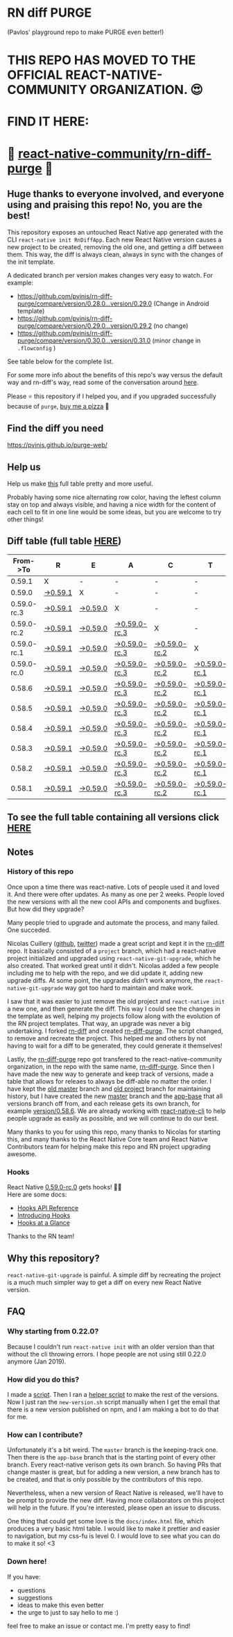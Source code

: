 # RN diff PURGE
(Pavlos' playground repo to make PURGE even better!)

# THIS REPO HAS MOVED TO THE OFFICIAL REACT-NATIVE-COMMUNITY ORGANIZATION. 😍
# FIND IT HERE:  
# 💪 [react-native-community/rn-diff-purge](https://github.com/react-native-community/rn-diff-purge) 🎉
## Huge thanks to everyone involved, and everyone using and praising this repo! No, you are the best!

This repository exposes an untouched React Native app generated with the CLI
`react-native init RnDiffApp`. Each new React Native version causes a new project to be created, removing the old one, and getting a diff between them. This way, the diff is always clean, always in sync with the changes of the init template.

A dedicated branch per version makes changes very easy
to watch. For example:

* https://github.com/pvinis/rn-diff-purge/compare/version/0.28.0...version/0.29.0
(Change in Android template)
* https://github.com/pvinis/rn-diff-purge/compare/version/0.29.0...version/0.29.2
(no change)
* https://github.com/pvinis/rn-diff-purge/compare/version/0.30.0...version/0.31.0
(minor change in `.flowconfig` )

See table below for the complete list.

For some more info about the benefits of this repo's way versus the default way and rn-diff's way, read some of the conversation around [here](https://github.com/react-native-community/discussions-and-proposals/issues/68#issuecomment-452227478).

Please :star: this repository if I helped you, and if you upgraded successfully because of `purge`, [buy me a pizza](https://www.buymeacoffee.com/DGWwHVZ4s) :pizza:

## Find the diff you need
https://pvinis.github.io/purge-web/

## Help us
Help us make [this](https://pvinis.github.io/rn-diff-purge) full table pretty and more useful.

Probably having some nice alternating row color, having the leftest column stay on top and always visible, and having a nice width for the content of each cell to fit in one line would be some ideas, but you are welcome to try other things!

## Diff table (full table [HERE](https://pvinis.github.io/rn-diff-purge))

| From->To    | R                                                                                               | E                                                                                               | A                                                                                                         | C                                                                                                         | T                                                                                                         |                                                                                                      | N                                                                                          | A                                                                                          | T                                                                                          | I                                                                                          | V                                                                                          | E   |
| ----------- | ----------------------------------------------------------------------------------------------- | ----------------------------------------------------------------------------------------------- | --------------------------------------------------------------------------------------------------------- | --------------------------------------------------------------------------------------------------------- | --------------------------------------------------------------------------------------------------------- | ---------------------------------------------------------------------------------------------------- | ------------------------------------------------------------------------------------------ | ------------------------------------------------------------------------------------------ | ------------------------------------------------------------------------------------------ | ------------------------------------------------------------------------------------------ | ------------------------------------------------------------------------------------------ | --- |
| 0.59.1      | X                                                                                               | -                                                                                               | -                                                                                                         | -                                                                                                         | -                                                                                                         | -                                                                                                    | -                                                                                          | -                                                                                          | -                                                                                          | -                                                                                          | -                                                                                          | -   |
| 0.59.0      | [->0.59.1](https://github.com/pvinis/rn-diff-purge/compare/version/0.59.0..version/0.59.1)      | X                                                                                               | -                                                                                                         | -                                                                                                         | -                                                                                                         | -                                                                                                    | -                                                                                          | -                                                                                          | -                                                                                          | -                                                                                          | -                                                                                          | -   |
| 0.59.0-rc.3 | [->0.59.1](https://github.com/pvinis/rn-diff-purge/compare/version/0.59.0-rc.3..version/0.59.1) | [->0.59.0](https://github.com/pvinis/rn-diff-purge/compare/version/0.59.0-rc.3..version/0.59.0) | X                                                                                                         | -                                                                                                         | -                                                                                                         | -                                                                                                    | -                                                                                          | -                                                                                          | -                                                                                          | -                                                                                          | -                                                                                          | -   |
| 0.59.0-rc.2 | [->0.59.1](https://github.com/pvinis/rn-diff-purge/compare/version/0.59.0-rc.2..version/0.59.1) | [->0.59.0](https://github.com/pvinis/rn-diff-purge/compare/version/0.59.0-rc.2..version/0.59.0) | [->0.59.0-rc.3](https://github.com/pvinis/rn-diff-purge/compare/version/0.59.0-rc.2..version/0.59.0-rc.3) | X                                                                                                         | -                                                                                                         | -                                                                                                    | -                                                                                          | -                                                                                          | -                                                                                          | -                                                                                          | -                                                                                          | -   |
| 0.59.0-rc.1 | [->0.59.1](https://github.com/pvinis/rn-diff-purge/compare/version/0.59.0-rc.1..version/0.59.1) | [->0.59.0](https://github.com/pvinis/rn-diff-purge/compare/version/0.59.0-rc.1..version/0.59.0) | [->0.59.0-rc.3](https://github.com/pvinis/rn-diff-purge/compare/version/0.59.0-rc.1..version/0.59.0-rc.3) | [->0.59.0-rc.2](https://github.com/pvinis/rn-diff-purge/compare/version/0.59.0-rc.1..version/0.59.0-rc.2) | X                                                                                                         | -                                                                                                    | -                                                                                          | -                                                                                          | -                                                                                          | -                                                                                          | -                                                                                          | -   |
| 0.59.0-rc.0 | [->0.59.1](https://github.com/pvinis/rn-diff-purge/compare/version/0.59.0-rc.0..version/0.59.1) | [->0.59.0](https://github.com/pvinis/rn-diff-purge/compare/version/0.59.0-rc.0..version/0.59.0) | [->0.59.0-rc.3](https://github.com/pvinis/rn-diff-purge/compare/version/0.59.0-rc.0..version/0.59.0-rc.3) | [->0.59.0-rc.2](https://github.com/pvinis/rn-diff-purge/compare/version/0.59.0-rc.0..version/0.59.0-rc.2) | [->0.59.0-rc.1](https://github.com/pvinis/rn-diff-purge/compare/version/0.59.0-rc.0..version/0.59.0-rc.1) | X                                                                                                    | -                                                                                          | -                                                                                          | -                                                                                          | -                                                                                          | -                                                                                          | -   |
| 0.58.6      | [->0.59.1](https://github.com/pvinis/rn-diff-purge/compare/version/0.58.6..version/0.59.1)      | [->0.59.0](https://github.com/pvinis/rn-diff-purge/compare/version/0.58.6..version/0.59.0)      | [->0.59.0-rc.3](https://github.com/pvinis/rn-diff-purge/compare/version/0.58.6..version/0.59.0-rc.3)      | [->0.59.0-rc.2](https://github.com/pvinis/rn-diff-purge/compare/version/0.58.6..version/0.59.0-rc.2)      | [->0.59.0-rc.1](https://github.com/pvinis/rn-diff-purge/compare/version/0.58.6..version/0.59.0-rc.1)      | [->0.59.0-rc.0](https://github.com/pvinis/rn-diff-purge/compare/version/0.58.6..version/0.59.0-rc.0) | X                                                                                          | -                                                                                          | -                                                                                          | -                                                                                          | -                                                                                          | -   |
| 0.58.5      | [->0.59.1](https://github.com/pvinis/rn-diff-purge/compare/version/0.58.5..version/0.59.1)      | [->0.59.0](https://github.com/pvinis/rn-diff-purge/compare/version/0.58.5..version/0.59.0)      | [->0.59.0-rc.3](https://github.com/pvinis/rn-diff-purge/compare/version/0.58.5..version/0.59.0-rc.3)      | [->0.59.0-rc.2](https://github.com/pvinis/rn-diff-purge/compare/version/0.58.5..version/0.59.0-rc.2)      | [->0.59.0-rc.1](https://github.com/pvinis/rn-diff-purge/compare/version/0.58.5..version/0.59.0-rc.1)      | [->0.59.0-rc.0](https://github.com/pvinis/rn-diff-purge/compare/version/0.58.5..version/0.59.0-rc.0) | [->0.58.6](https://github.com/pvinis/rn-diff-purge/compare/version/0.58.5..version/0.58.6) | X                                                                                          | -                                                                                          | -                                                                                          | -                                                                                          | -   |
| 0.58.4      | [->0.59.1](https://github.com/pvinis/rn-diff-purge/compare/version/0.58.4..version/0.59.1)      | [->0.59.0](https://github.com/pvinis/rn-diff-purge/compare/version/0.58.4..version/0.59.0)      | [->0.59.0-rc.3](https://github.com/pvinis/rn-diff-purge/compare/version/0.58.4..version/0.59.0-rc.3)      | [->0.59.0-rc.2](https://github.com/pvinis/rn-diff-purge/compare/version/0.58.4..version/0.59.0-rc.2)      | [->0.59.0-rc.1](https://github.com/pvinis/rn-diff-purge/compare/version/0.58.4..version/0.59.0-rc.1)      | [->0.59.0-rc.0](https://github.com/pvinis/rn-diff-purge/compare/version/0.58.4..version/0.59.0-rc.0) | [->0.58.6](https://github.com/pvinis/rn-diff-purge/compare/version/0.58.4..version/0.58.6) | [->0.58.5](https://github.com/pvinis/rn-diff-purge/compare/version/0.58.4..version/0.58.5) | X                                                                                          | -                                                                                          | -                                                                                          | -   |
| 0.58.3      | [->0.59.1](https://github.com/pvinis/rn-diff-purge/compare/version/0.58.3..version/0.59.1)      | [->0.59.0](https://github.com/pvinis/rn-diff-purge/compare/version/0.58.3..version/0.59.0)      | [->0.59.0-rc.3](https://github.com/pvinis/rn-diff-purge/compare/version/0.58.3..version/0.59.0-rc.3)      | [->0.59.0-rc.2](https://github.com/pvinis/rn-diff-purge/compare/version/0.58.3..version/0.59.0-rc.2)      | [->0.59.0-rc.1](https://github.com/pvinis/rn-diff-purge/compare/version/0.58.3..version/0.59.0-rc.1)      | [->0.59.0-rc.0](https://github.com/pvinis/rn-diff-purge/compare/version/0.58.3..version/0.59.0-rc.0) | [->0.58.6](https://github.com/pvinis/rn-diff-purge/compare/version/0.58.3..version/0.58.6) | [->0.58.5](https://github.com/pvinis/rn-diff-purge/compare/version/0.58.3..version/0.58.5) | [->0.58.4](https://github.com/pvinis/rn-diff-purge/compare/version/0.58.3..version/0.58.4) | X                                                                                          | -                                                                                          | -   |
| 0.58.2      | [->0.59.1](https://github.com/pvinis/rn-diff-purge/compare/version/0.58.2..version/0.59.1)      | [->0.59.0](https://github.com/pvinis/rn-diff-purge/compare/version/0.58.2..version/0.59.0)      | [->0.59.0-rc.3](https://github.com/pvinis/rn-diff-purge/compare/version/0.58.2..version/0.59.0-rc.3)      | [->0.59.0-rc.2](https://github.com/pvinis/rn-diff-purge/compare/version/0.58.2..version/0.59.0-rc.2)      | [->0.59.0-rc.1](https://github.com/pvinis/rn-diff-purge/compare/version/0.58.2..version/0.59.0-rc.1)      | [->0.59.0-rc.0](https://github.com/pvinis/rn-diff-purge/compare/version/0.58.2..version/0.59.0-rc.0) | [->0.58.6](https://github.com/pvinis/rn-diff-purge/compare/version/0.58.2..version/0.58.6) | [->0.58.5](https://github.com/pvinis/rn-diff-purge/compare/version/0.58.2..version/0.58.5) | [->0.58.4](https://github.com/pvinis/rn-diff-purge/compare/version/0.58.2..version/0.58.4) | [->0.58.3](https://github.com/pvinis/rn-diff-purge/compare/version/0.58.2..version/0.58.3) | X                                                                                          | -   |
| 0.58.1      | [->0.59.1](https://github.com/pvinis/rn-diff-purge/compare/version/0.58.1..version/0.59.1)      | [->0.59.0](https://github.com/pvinis/rn-diff-purge/compare/version/0.58.1..version/0.59.0)      | [->0.59.0-rc.3](https://github.com/pvinis/rn-diff-purge/compare/version/0.58.1..version/0.59.0-rc.3)      | [->0.59.0-rc.2](https://github.com/pvinis/rn-diff-purge/compare/version/0.58.1..version/0.59.0-rc.2)      | [->0.59.0-rc.1](https://github.com/pvinis/rn-diff-purge/compare/version/0.58.1..version/0.59.0-rc.1)      | [->0.59.0-rc.0](https://github.com/pvinis/rn-diff-purge/compare/version/0.58.1..version/0.59.0-rc.0) | [->0.58.6](https://github.com/pvinis/rn-diff-purge/compare/version/0.58.1..version/0.58.6) | [->0.58.5](https://github.com/pvinis/rn-diff-purge/compare/version/0.58.1..version/0.58.5) | [->0.58.4](https://github.com/pvinis/rn-diff-purge/compare/version/0.58.1..version/0.58.4) | [->0.58.3](https://github.com/pvinis/rn-diff-purge/compare/version/0.58.1..version/0.58.3) | [->0.58.2](https://github.com/pvinis/rn-diff-purge/compare/version/0.58.1..version/0.58.2) | X   |

## To see the full table containing all versions click [HERE](https://pvinis.github.io/rn-diff-purge)

## Notes

### History of this repo

Once upon a time there was react-native. Lots of people used it and loved it. And there were ofter updates. As many as one per 2 weeks. People loved the new versions with all the new cool APIs and components and bugfixes. But how did they upgrade?

Many people tried to upgrade and automate the process, and many failed. One succeded.

Nicolas Cuillery ([github](https://github.com/ncuillery), [twitter](https://twitter.com/ncuillery)) made a great script and kept it in the [rn-diff](https://github.com/ncuillery/rn-diff) repo. It basically consisted of a `project` branch, which had a react-native project initialized and upgraded using `react-native-git-upgrade`, which he also created. That worked great until it didn't. Nicolas added a few people including me to help with the repo, and we did update it, adding new upgrade diffs. At some point, the upgrades didn't work anymore, the `react-native-git-upgrade` way got too hard to maintain and make work.

I saw that it was easier to just remove the old project and `react-native init` a new one, and then generate the diff. This way I could see the changes in the template as well, helping my projects follow along with the evolution of the RN project templates. That way, an upgrade was never a big undertaking. I forked [rn-diff](https://github.com/ncuillery/rn-diff) and created [rn-diff-purge](https://github.com/pvinis/rn-diff-purge). The script changed, to remove and recreate the project. This helped me and others by not having to wait for a diff to be generated, they could generate it themselves!

Lastly, the [rn-diff-purge](https://github.com/pvinis/rn-diff-purge) repo got transfered to the react-native-community organization, in the repo with the same name, [rn-diff-purge](https://github.com/react-native-community/rn-diff-purge). Since then I have made the new way to generate and keep track of versions, made a table that allows for releaes to always be diff-able no matter the order. I have kept the [old master](https://github.com/pvinis/rn-diff-purge/tree/old/master) branch and [old project](https://github.com/pvinis/rn-diff-purge/tree/old/project) branch for maintaining history, but I have created the new [master](https://github.com/pvinis/rn-diff-purge/tree/master) branch and the [app-base](https://github.com/pvinis/rn-diff-purge/tree/app-base) that all versions branch off from, and each release gets its own branch, for example [version/0.58.6](https://github.com/pvinis/rn-diff-purge/tree/version/0.58.6). We are already working with [react-native-cli](https://github.com/react-native-community/react-native-cli) to help people upgrade as easily as possible, and we will continue to do our best.

Many thanks to you for using this repo, many thanks to Nicolas for starting this, and many thanks to the React Native Core team and React Native Contributors team for helping make this repo and RN project upgrading awesome.

### Hooks
React Native [0.59.0-rc.0](https://github.com/pvinis/rn-diff-purge#version-changes) gets hooks! 🎉🥳  
Here are some docs:
- [Hooks API Reference](https://reactjs.org/docs/hooks-reference.html)
- [Introducing Hooks](https://reactjs.org/docs/hooks-intro.html)
- [Hooks at a Glance](https://reactjs.org/docs/hooks-overview.html)

Thanks to the RN team!

## Why this repository?
`react-native-git-upgrade` is painful. A simple diff by recreating the project is a much much simpler way to get a diff on every new React Native version.

## FAQ

### Why starting from 0.22.0?

Because I couldn't run `react-native init` with an older version than that without the cli throwing errors. I hope people are not using still 0.22.0 anymore (Jan 2019).

### How did you do this?

I made a [script](https://github.com/pvinis/rn-diff-purge/blob/master/new-version.sh). Then I ran a [helper script](https://github.com/pvinis/rn-diff-purge/blob/master/new-version.sh) to make the rest of the versions.
Now I just ran the `new-version.sh` script manually when I get the email that there is a new version published on npm, and I am making a bot to do that for me.

### How can I contribute?

Unfortunately it's a bit weird. The `master` branch is the keeping-track one. Then there is the `app-base` branch that is the starting point of every other branch. Every react-native verison gets its own branch. So having PRs that change master is great, but for adding a new version, a new branch has to be created, and that is only possible by the contributors of this repo.

Nevertheless, when a new version of React Native is released, we'll have to be prompt to provide
the new diff. Having more collaborators on this project will help in the future. If you're interested, please open an issue to discuss.

One thing that could get some love is the `docs/index.html` file, which produces a very basic html table. I would like to make it prettier and easier to navigation, but my css-fu is level 0. I would love to see what you can do to make it so! <3

### Down here!

If you have: 
- questions
- suggestions
- ideas to make this even better
- the urge to just to say hello to me :)

feel free to make an issue or contact me. I'm pretty easy to find!
